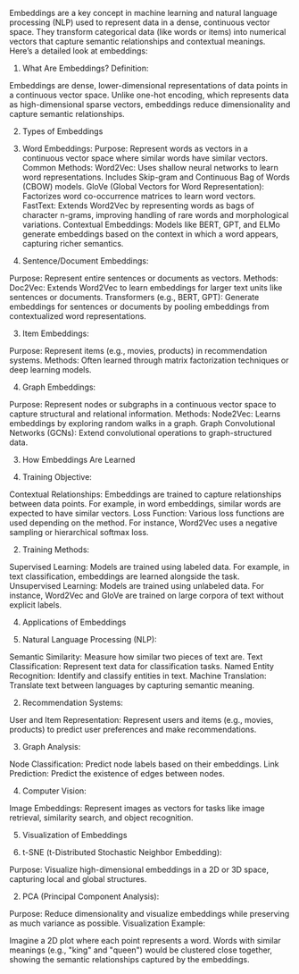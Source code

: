 Embeddings are a key concept in machine learning and natural language processing (NLP) used to represent data in a dense, continuous vector space. They transform categorical data (like words or items) into numerical vectors that capture semantic relationships and contextual meanings. Here’s a detailed look at embeddings:

1. What Are Embeddings?
Definition:

Embeddings are dense, lower-dimensional representations of data points in a continuous vector space. Unlike one-hot encoding, which represents data as high-dimensional sparse vectors, embeddings reduce dimensionality and capture semantic relationships.

2. Types of Embeddings

1. Word Embeddings:
Purpose: Represent words as vectors in a continuous vector space where similar words have similar vectors.
Common Methods:
Word2Vec: Uses shallow neural networks to learn word representations. Includes Skip-gram and Continuous Bag of Words (CBOW) models.
GloVe (Global Vectors for Word Representation): Factorizes word co-occurrence matrices to learn word vectors.
FastText: Extends Word2Vec by representing words as bags of character n-grams, improving handling of rare words and morphological variations.
Contextual Embeddings: Models like BERT, GPT, and ELMo generate embeddings based on the context in which a word appears, capturing richer semantics.

2. Sentence/Document Embeddings:

Purpose: Represent entire sentences or documents as vectors.
Methods:
Doc2Vec: Extends Word2Vec to learn embeddings for larger text units like sentences or documents.
Transformers (e.g., BERT, GPT): Generate embeddings for sentences or documents by pooling embeddings from contextualized word representations.

3. Item Embeddings:

Purpose: Represent items (e.g., movies, products) in recommendation systems.
Methods: Often learned through matrix factorization techniques or deep learning models.

4. Graph Embeddings:

Purpose: Represent nodes or subgraphs in a continuous vector space to capture structural and relational information.
Methods:
Node2Vec: Learns embeddings by exploring random walks in a graph.
Graph Convolutional Networks (GCNs): Extend convolutional operations to graph-structured data.

3. How Embeddings Are Learned

1. Training Objective:

Contextual Relationships: Embeddings are trained to capture relationships between data points. For example, in word embeddings, similar words are expected to have similar vectors.
Loss Function: Various loss functions are used depending on the method. For instance, Word2Vec uses a negative sampling or hierarchical softmax loss.

2. Training Methods:

Supervised Learning: Models are trained using labeled data. For example, in text classification, embeddings are learned alongside the task.
Unsupervised Learning: Models are trained using unlabeled data. For instance, Word2Vec and GloVe are trained on large corpora of text without explicit labels.

4. Applications of Embeddings

1. Natural Language Processing (NLP):

Semantic Similarity: Measure how similar two pieces of text are.
Text Classification: Represent text data for classification tasks.
Named Entity Recognition: Identify and classify entities in text.
Machine Translation: Translate text between languages by capturing semantic meaning.

2. Recommendation Systems:

User and Item Representation: Represent users and items (e.g., movies, products) to predict user preferences and make recommendations.

3. Graph Analysis:

Node Classification: Predict node labels based on their embeddings.
Link Prediction: Predict the existence of edges between nodes.

4. Computer Vision:

Image Embeddings: Represent images as vectors for tasks like image retrieval, similarity search, and object recognition.

5. Visualization of Embeddings

1. t-SNE (t-Distributed Stochastic Neighbor Embedding):

Purpose: Visualize high-dimensional embeddings in a 2D or 3D space, capturing local and global structures.

2. PCA (Principal Component Analysis):

Purpose: Reduce dimensionality and visualize embeddings while preserving as much variance as possible.
Visualization Example:

Imagine a 2D plot where each point represents a word. Words with similar meanings (e.g., "king" and "queen") would be clustered close together, showing the semantic relationships captured by the embeddings.
